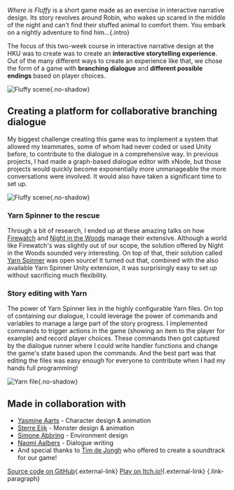 *Where is Fluffy* is a short game made as an exercise in interactive narrative design. Its story revolves around Robin, who wakes up scared in the middle of the night and can't find their stuffed animal to comfort them. You embark on a nightly adventure to find him...{.intro}

The focus of this two-week course in interactive narrative design at the HKU was to create was to create an **interactive storytelling experience**. Out of the many different ways to create an experience like that, we chose the form of a game with **branching dialogue** and **different possible endings** based on player choices.

![Fluffy scene](/project_content/fluffy/screen_room.png){.no-shadow}

## Creating a platform for collaborative branching dialogue
My biggest challenge creating this game was to implement a system that allowed my teammates, some of whom had never coded or used Unity before, to contribute to the dialogue in a comprehensive way. In previous projects, I had made a graph-based dialogue editor with xNode, but those projects would quickly become exponentially more unmanageable the more conversations were involved. It would also have taken a significant time to set up.

![Fluffy scene](/project_content/fluffy/screen_fort.png){.no-shadow}

### Yarn Spinner to the rescue
Through a bit of research, I ended up at these amazing talks on how [Firewatch](https://www.youtube.com/watch?v=RVFyRV43Ei8&) and [Night in the Woods](https://www.youtube.com/watch?v=Qsiu-zzDYww) manage their extensive. Although a world like Firewatch's was slightly out of our scope, the solution offered by Night in the Woods sounded very interesting. On top of that, their solution called [Yarn Spinner](https://yarnspinner.dev/) was open source! It turned out that, combined with the also available Yarn Spinner Unity extension, it was surprisingly easy to set up without sacrificing much flexibility.

### Story editing with Yarn
The power of Yarn Spinner lies in the highly configurable Yarn files. On top of containing our dialogue, I could leverage the power of commands and variables to manage a large part of the story progress. I implemented commands to trigger actions in the game (showing an item to the player for example) and record player choices. These commands then got captured by the dialogue runner where I could write handler functions and change the game's state based upon the commands. And the best part was that editing the files was easy enough for everyone to contribute when I had my hands full programming!

![Yarn file](/project_content/fluffy/screen_yarn2.png){.no-shadow}

## Made in collaboration with

- [Yasmine Aarts](https://www.instagram.com/paprikaworm/) - Character design & animation
- [Sterre Eijk](https://www.instagram.com/bungley/) - Monster design & animation
- [Simone Abbring](https://www.instagram.com/moonimations/) - Environment design
- [Naomi Aalbers](https://www.instagram.com/aalbersnaomi/) - Dialogue writing
- And special thanks to [Tim de Jongh](https://timthelittlefoxbus.wixsite.com/home) who offered to create a soundtrack for our game! 


[Source code on GitHub](https://github.com/Creator13/FluffyGame){.external-link} [Play on Itch.io!](https://cvbattum.itch.io/fluffy){.external-link} {.link-paragraph}
